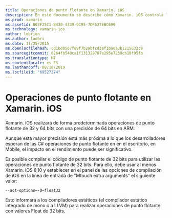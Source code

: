 ```yaml
---
title: Operaciones de punto flotante en Xamarin. iOS
description: En este documento se describe cómo Xamarin. iOS controla las operaciones de punto flotante de precisión de 32 bits y 64 bits y describe los impactos asociados en el rendimiento.
ms.prod: xamarin
ms.assetid: 003F25C1-B430-4339-9C95-7DF527EBC699
ms.technology: xamarin-ios
author: lobrien
ms.author: laobri
ms.date: 11/25/2015
ms.openlocfilehash: cd1bd0507f89f7b29bfcd3ef1ba0a3b1215632ce
ms.sourcegitcommit: 6264fb540ca1f131328707e295e7259cb10f95fb
ms.translationtype: MT
ms.contentlocale: es-ES
ms.lasthandoff: 08/16/2019
ms.locfileid: "69527374"
---
```

# <a name="floating-point-operations-in-xamarinios"></a>Operaciones de punto flotante en Xamarin. iOS

Xamarin. iOS realizará de forma predeterminada operaciones de punto flotante de 32 y 64 bits con una precisión de 64 bits en ARM.  

Aunque esta mayor precisión está más próxima a lo que los desarrolladores esperan de las C# operaciones de punto flotante en en el escritorio, en Mobile, el impacto en el rendimiento puede ser significativo.

Es posible compilar el código de punto flotante de 32 bits para utilizar las operaciones de punto flotante de 32 bits.  Para ello, debe usar al menos Xamarin. iOS 8,10 y establecer en el panel de las opciones de compilación de iOS en la línea de entrada de "Mtouch extra arguments" el siguiente valor:

```
--aot-options=-O=float32
```

Esto informará a los compiladores estáticos (el compilador estático integrado de mono o a LLVM) para realizar operaciones de punto flotante con valores Float de 32 bits.
